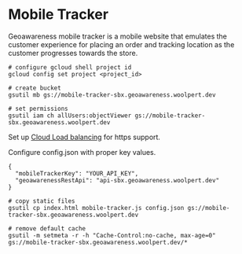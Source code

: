 # Mobile Tracker

Geoawareness mobile tracker is a mobile website that emulates the customer experience for placing an order and tracking location as the customer progresses towards the store.

```
# configure gcloud shell project id
gcloud config set project <project_id>

# create bucket
gsutil mb gs://mobile-tracker-sbx.geoawareness.woolpert.dev

# set permissions
gsutil iam ch allUsers:objectViewer gs://mobile-tracker-sbx.geoawareness.woolpert.dev
```

Set up [Cloud Load balancing](https://cloud.google.com/storage/docs/hosting-static-website#lb-ssl) for https support.

Configure config.json with proper key values.

```
{
  "mobileTrackerKey": "YOUR_API_KEY",
  "geoawarenessRestApi": "api-sbx.geoawareness.woolpert.dev"
}
```

```
# copy static files
gsutil cp index.html mobile-tracker.js config.json gs://mobile-tracker-sbx.geoawareness.woolpert.dev

# remove default cache
gsutil -m setmeta -r -h "Cache-Control:no-cache, max-age=0" gs://mobile-tracker-sbx.geoawareness.woolpert.dev/*
```
